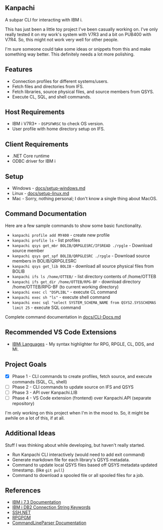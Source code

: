 ## Kanpachi

A subpar CLI for interacting with IBM i.

This has just been a little toy project I've been casually working on.
I've only really tested it on my work's system with V7R3 and a bit on PUB400 with V7R4. 
So, this might not work very well for other people.


I'm sure someone could take some ideas or snippets from this and make something way better.
This definitely needs a lot more polishing.


## Features
- Connection profiles for different systems/users.
- Fetch files and directories from IFS.
- Fetch libraries, source physical files, and source members from QSYS.
- Execute CL, SQL, and shell commands.


## Host Requirements
- IBM i V7R3+ - ```DSPSFWRSC``` to check OS version.
- User profile with home directory setup on IFS.


## Client Requirements
- .NET Core runtime
- ODBC driver for IBM i


## Setup
- Windows - [docs/setup-windows.md](docs/setup-windows.md)
- Linux - [docs/setup-linux.md](docs/setup-linux.md)
- Mac - Sorry, nothing personal; I don't know a single thing about MacOS.


## Command Documentation
Here are a few sample commands to show some basic functionality.

- ```kanpachi profile add MY400``` - create new profile
- ```kanpachi profile ls``` - list profiles
- ```kanpachi qsys get_mbr BOLIB/QRPGLESRC/IFSREAD ./rpgle``` - Download source member
- ```kanpachi qsys get_spf BOLIB/QRPGLESRC ./rpgle``` - Download source members in BOLIB/QRPGLESRC
- ```kanpachi qsys get_lib BOLIB``` - download all source physical files from BOLIB
- ```kanpachi ifs ls /home/OTTEB/``` - list directory contents of /home/OTTEB
- ```kanpachi ifs get_dir /home/OTTEB/RPG-BF``` - download directory /home/OTTEB/RPG-BF (to current working directory)
- ```kanpachi exec cl "DSPLIBL"``` - execute CL command
- ```kanpachi exec sh "ls"``` - execute shell command
- ```kanpachi exec sql "select SYSTEM_SCHEMA_NAME from QSYS2.SYSSCHEMAS limit 25``` - execute SQL command

Complete command documentation in [docs/CLI-Docs.md](docs/CLI-Docs.md)


## Recommended VS Code Extensions
- [IBMi Languages](https://marketplace.visualstudio.com/items?itemName=barrettotte.ibmi-languages) - My syntax highlighter for RPG, RPGLE, CL, DDS, and MI.


## Project Goals
- [x] Phase 1 - CLI commands to create profiles, fetch source, and execute commands (SQL, CL, shell)
- [ ] Phase 2 - CLI commands to update source on IFS and QSYS
- [ ] Phase 3 - API over Kanpachi.LIB
- [ ] Phase 4 - VS Code extension (frontend) over Kanpachi.API (separate repository)

I'm only working on this project when I'm in the mood to. So, it might be awhile on a lot of this, if at all.


## Additional Ideas
Stuff I was thinking about while developing, but haven't really started.

- Run Kanpachi CLI interactively (would need to add exit command)
- Generate markdown file for each library's QSYS metadata.
- Command to update local QSYS files based off QSYS metadata updated timestamp. (like ```git pull```)
- Command to download a spooled file or all spooled files for a job.


## References
- [IBM i 7.3 Documentation](https://www.ibm.com/support/knowledgecenter/en/ssw_ibm_i_73/rzahg/welcome.htm)
- [IBM i DB2 Connection String Keywords](https://www.ibm.com/support/knowledgecenter/ssw_ibm_i_74/rzaik/connectkeywords.htm)
- [SSH.NET](https://github.com/sshnet/SSH.NET)
- [RPGPGM](https://www.rpgpgm.com/)
- [CommandLineParser Documentation](https://github.com/commandlineparser/commandline/wiki)
